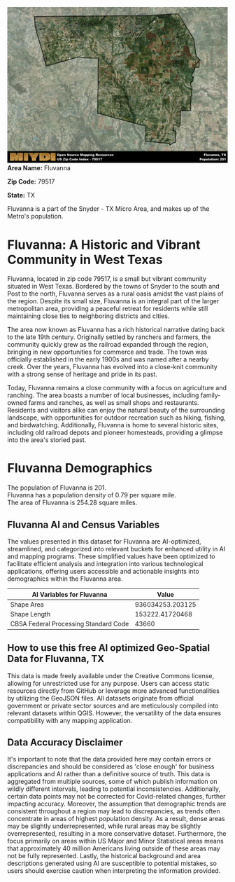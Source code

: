 ![Image Alt Text](../_images/79517.png)
**Area Name:** Fluvanna

**Zip Code:** 79517

**State:** TX

Fluvanna is a part of the Snyder - TX Micro Area, and makes up  of the Metro's population.  

# Fluvanna: A Historic and Vibrant Community in West Texas

Fluvanna, located in zip code 79517, is a small but vibrant community situated in West Texas. Bordered by the towns of Snyder to the south and Post to the north, Fluvanna serves as a rural oasis amidst the vast plains of the region. Despite its small size, Fluvanna is an integral part of the larger metropolitan area, providing a peaceful retreat for residents while still maintaining close ties to neighboring districts and cities.

The area now known as Fluvanna has a rich historical narrative dating back to the late 19th century. Originally settled by ranchers and farmers, the community quickly grew as the railroad expanded through the region, bringing in new opportunities for commerce and trade. The town was officially established in the early 1900s and was named after a nearby creek. Over the years, Fluvanna has evolved into a close-knit community with a strong sense of heritage and pride in its past.

Today, Fluvanna remains a close community with a focus on agriculture and ranching. The area boasts a number of local businesses, including family-owned farms and ranches, as well as small shops and restaurants. Residents and visitors alike can enjoy the natural beauty of the surrounding landscape, with opportunities for outdoor recreation such as hiking, fishing, and birdwatching. Additionally, Fluvanna is home to several historic sites, including old railroad depots and pioneer homesteads, providing a glimpse into the area's storied past.

# Fluvanna Demographics

The population of Fluvanna is 201.  
Fluvanna has a population density of 0.79 per square mile.  
The area of Fluvanna is 254.28 square miles.  

## Fluvanna AI and Census Variables

The values presented in this dataset for Fluvanna are AI-optimized, streamlined, and categorized into relevant buckets for enhanced utility in AI and mapping programs. These simplified values have been optimized to facilitate efficient analysis and integration into various technological applications, offering users accessible and actionable insights into demographics within the Fluvanna area.

| AI Variables for Fluvanna | Value |
|-------------|-------|
| Shape Area | 936034253.203125 |
| Shape Length | 153222.41720468 |
| CBSA Federal Processing Standard Code | 43660 |

## How to use this free AI optimized Geo-Spatial Data for Fluvanna, TX

This data is made freely available under the Creative Commons license, allowing for unrestricted use for any purpose. Users can access static resources directly from GitHub or leverage more advanced functionalities by utilizing the GeoJSON files. All datasets originate from official government or private sector sources and are meticulously compiled into relevant datasets within QGIS. However, the versatility of the data ensures compatibility with any mapping application.

## Data Accuracy Disclaimer
It's important to note that the data provided here may contain errors or discrepancies and should be considered as 'close enough' for business applications and AI rather than a definitive source of truth. This data is aggregated from multiple sources, some of which publish information on wildly different intervals, leading to potential inconsistencies. Additionally, certain data points may not be corrected for Covid-related changes, further impacting accuracy. Moreover, the assumption that demographic trends are consistent throughout a region may lead to discrepancies, as trends often concentrate in areas of highest population density. As a result, dense areas may be slightly underrepresented, while rural areas may be slightly overrepresented, resulting in a more conservative dataset. Furthermore, the focus primarily on areas within US Major and Minor Statistical areas means that approximately 40 million Americans living outside of these areas may not be fully represented. Lastly, the historical background and area descriptions generated using AI are susceptible to potential mistakes, so users should exercise caution when interpreting the information provided.
